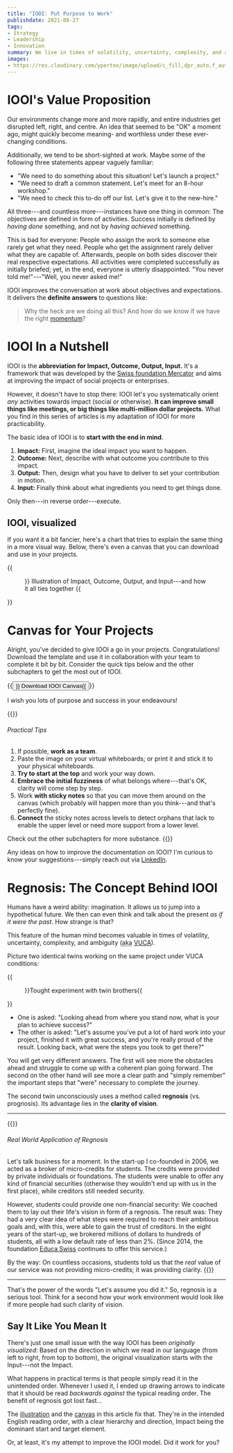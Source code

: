 ```yaml
---
title: "IOOI: Put Purpose to Work"
publishdate: 2021-08-27
tags:
- Strategy
- Leadership
- Innovation
summary: We live in times of volatility, uncertainty, complexity, and ambiguity. Let's take a closer look at a framework called IOOI that can help bring a sense of purpose to your work.
images:
- https://res.cloudinary.com/ypertex/image/upload/c_fill,dpr_auto,f_auto,g_auto,h_630,q_auto,w_1200/659f947f-a7c9-41b3-9912-754fa07eb354
---
```


# IOOI's Value Proposition

Our environments change more and more rapidly, and entire industries get disrupted left, right, and centre. An idea that seemed to be "OK" a moment ago, might quickly become meaning- and worthless under these ever-changing conditions.

Additionally, we tend to be short-sighted at work. Maybe some of the following three statements appear vaguely familiar:

* "We need to do something about this situation! Let's launch a project."
* "We need to draft a common statement. Let's meet for an 8-hour workshop."
* "We need to check this to-do off our list. Let's give it to the new-hire."

All three---and countless more---instances have one thing in common: The objectives are defined in form of activities. Success initially is defined by *having done* something, and not by *having achieved* something.

This is bad for everyone: People who assign the work to someone else rarely get what they need. People who get the assignment rarely deliver what they are capable of. Afterwards, people on both sides discover their real respective expectations. All activities were completed successfully as initially briefed; yet, in the end, everyone is utterly disappointed. "You never told me!"---"Well, you never asked me!"

IOOI improves the conversation at work about objectives and expectations. It delivers the **definite answers** to questions like:

> Why the heck are we doing all this? And how do we know if we have the right [momentum](https://www.youtube.com/watch?v=nyqLJSclNb4)?

# IOOI In a Nutshell

IOOI is the **abbreviation for Impact, Outcome, Output, Input.** It's a framework that was developed by the [Swiss foundation Mercator](https://projekte-mit-wirkung.ch/) and aims at improving the impact of social projects or enterprises.

However, it doesn't have to stop there: IOOI let's you systematically orient *any* activities towards impact (social or otherwise). **It can improve small things like meetings, or big things like multi-million dollar projects.** What you find in this series of articles is my adaptation of IOOI for more practicability.

The basic idea of IOOI is to **start with the end in mind**.

1. **Impact:** First, imagine the ideal impact you want to happen.
2. **Outcome:** Next, describe with what outcome you contribute to this impact.
3. **Output:** Then, design what you have to deliver to set your contribution in motion.
4. **Input:** Finally think about what ingredients you need to get things done.

Only then---in reverse order---execute.

## IOOI, visualized

If you want it a bit fancier, here's a chart that tries to explain the same thing in a more visual way. Below, there's even a canvas that you can download and use in your projects.

{{<figure src="b47ca0fe-bcf8-44ec-ad18-4e7bde28d6d8" transformation="inline">}}
Illustration of Impact, Outcome, Output, and Input---and how it all ties together
{{</figure>}}

# Canvas for Your Projects

Alright, you've decided to give IOOI a go in your projects. Congratulations! Download the template and use it in collaboration with your team to complete it bit by bit. Consider the quick tips below and the other subchapters to get the most out of IOOI.

{{<button class="btn-lg btn-warning" href="2021-08-IOOI-Canvas.png" target="_blank" description=".png, 385KB">}}<i class="las la-download"></i> Download IOOI Canvas{{</button>}}

I wish you lots of purpose and success in your endeavours!

{{<note class="alert-success my-5">}}
###### <i class="las la-hammer"></i> Practical Tips

1. If possible, **work as a team**.
1. Paste the image on your virtual whiteboards; or print it and stick it to your physical whiteboards.
1. **Try to start at the top** and work your way down.
1. **Embrace the initial fuzziness** of what belongs where---that's OK, clarity will come step by step.
1. Work **with sticky notes** so that you can move them around on the canvas (which probably will happen more than you think---and that's perfectly fine).
1. **Connect** the sticky notes across levels to detect orphans that lack to enable the upper level or need more support from a lower level.

Check out the other subchapters for more substance.
{{</note>}}

Any ideas on how to improve the documentation on IOOI? I'm curious to know your suggestions---simply reach out via [LinkedIn](https://www.linkedin.com/in/MichaelSchmidle).

# Regnosis: The Concept Behind IOOI

Humans have a weird ability: imagination. It allows us to jump into a hypothetical future. We then can even think and talk about the present *as if it were the past*. How strange is that?

This feature of the human mind becomes valuable in times of volatility, uncertainty, complexity, and ambiguity (<abbr title="Also Known As">aka</abbr> [VUCA](https://en.wikipedia.org/wiki/Volatility,_uncertainty,_complexity_and_ambiguity)).

Picture two identical twins working on the same project under VUCA conditions:

{{<figure src="64066ee8-9824-45d7-82be-24f6faaa7444" cite="[Alena Darmel](https://www.pexels.com/photo/twin-brothers-in-blue-v-neck-shirts-looking-at-laptop-screen-9040442/)">}}Tought experiment with twin brothers{{</figure>}}

* One is asked: "Looking ahead from where you stand now, what is your plan to achieve success?"
* The other is asked: "Let's assume you've put a lot of hard work into your project, finished it with great success, and you're really proud of the result. Looking back, what were the steps you took to get there?"

You will get very different answers. The first will see more the obstacles ahead and struggle to come up with a coherent plan going forward. The second on the other hand will see more a clear path and "simply remember" the important steps that "were" necessary to complete the journey.

The second twin unconsciously uses a method called **regnosis** (vs. prognosis). Its advantage lies in the **clarity of vision**.

---

{{<note class="alert-info">}}
###### <i class="las la-dollar-sign"></i> Real World Application of Regnosis

Let's talk business for a moment. In the start-up I co-founded in 2006, we acted as a broker of micro-credits for students. The credits were provided by private individuals or foundations. The students were unable to offer any kind of financial securities (otherwise they wouldn't end up with us in the first place), while creditors still needed security.

However, students could provide one non-financial security: We coached them to lay out their life's vision in form of a regnosis. The result was: They had a very clear idea of what steps were required to reach their ambitious goals and, with this, were able to gain the trust of creditors. In the eight years of the start-up, we brokered millions of dollars to hundreds of students, all with a low default rate of less than 2%. (Since 2014, the foundation [Educa Swiss](https://educaswiss.ch/) continues to offer this service.)

By the way: On countless occasions, students told us that the *real* value of our service was not providing micro-credits; it was providing clarity.
{{</note>}}

---

That's the power of the words "Let's assume you did it." So, regnosis is a serious tool. Think for a second how your work environment would look like if more people had such clarity of vision.

## Say It Like You Mean It

There's just one small issue with the way IOOI has been *originally visualized*: Based on the direction in which we read in our language (from left to right, from top to bottom), the original visualization starts with the Input---not the Impact.

What happens in practical terms is that people simply read it in the unintended order. Whenever I used it, I ended up drawing arrows to indicate that it should be read *backwards against* the typical reading order. The benefit of regnosis got lost fast...

The [illustration](#iooi-visualized) and the [canvas](#canvas-for-your-projects) in this article fix that. They're in the intended English reading order, with a clear hierarchy and direction, Impact being the dominant start and target element.

Or, at least, it's my attempt to improve the IOOI model. Did it work for you?
